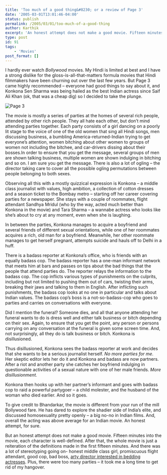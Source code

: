 ```yaml
---
title: 'Too much of a good thing&#8230; or a review of Page 3'
date: '2005-03-01T13:01:46-04:00'
status: publish
permalink: /2005/03/01/too-much-of-a-good-thing
author: Karthik
excerpt: 'An honest attempt does not make a good movie. Fifteen minutes into the movie, each character is well-defined. After that, the whole movie is just a reiteration of the definitions made in the first fifteen minutes. And there was a lot of stereotyping going on- honest middle class girl, promiscuous flight attendant, good cop, bad boss, arty director interested in bedding actresses. Plus, there were too many parties - it took me a long time to get rid of my hangover.'
type: post
id: 91
tags:
    - 'Movies'
post_format: []
---
```

I hardly ever watch *Bollywood* movies. My Hindi is limited at best and I have a strong dislike for the gloss-is-all-that-matters formula movies that Hindi filmmakers have been churning out over the last few years. But Page 3 came highly recommended – everyone had good things to say about it, and Konkona Sen Sharma was being hailed as the best Indian actress since Saif Ali Khan (ok, that was a cheap dig) so I decided to take the plunge.

![Page 3](/pictures/page3.jpg)

The movie is mostly a series of parties at the homes of several rich people, attended by other rich people. They all hate each other, but don’t mind attending parties together. Each party consists of a girl dancing on a poorly lit stage to the voice of one of the old women that sing all Hindi songs, men discussing business, a bumbling America-returned-Indian trying to get everyone’s attention, women bitching about other women to groups of women not including the bitchee, and car-drivers dissing about their bosses.In order to ensure that you get the message, several groups of men are shown talking business, multiple women are shown indulging in bitching and so on. I am sure you get the message. There is also a lot of ogling – the director taking care to cover all the possible ogling permutations between people belonging to both sexes.

Observing all this with a mostly quizzical expression is Konkona – a middle class journalist with values, high ambition, a collection of cotton dresses and a season ticket to the Bombay metro – starting off her career covering parties for a newspaper. She stays with a couple of roommates, flight attendant Sandhya Mridul (who by the way, acted much better than Konkona in the movie) and Tara Sharma – a wannabe actress who looks like she’s about to cry at any moment, even when she is laughing.

In between the parties, Konkona manages to acquire a boyfriend and several friends of different sexual orientations, while one of her roommates acquires a rich, old man for a boyfriend. Meanwhile, her other roommate manages to get herself pregnant, attempts suicide and hauls off to Delhi in a huff.

There is a badass reporter at Konkona’s office, who is friends with an equally badass cop. The badass reporter has a one-man informant network that meets him at bars and passes on tips about the bad things that the people that attend parties do. The reporter relays the information to the badass cop. The cop inflicts various types of punishments on the culprits, including but not limited to pushing them out of cars, twisting their arms, breaking their jaws and talking to them in English. After inflicting such punishments, the badass cop looks at no one in particular and talks about Indian values. The badass cop’s boss is a not-so-badass-cop who goes to parties and carries on conversations with everyone.

Did I mention the funeral? Someone dies, and all that anyone attending her funeral wants to do is dress well and either talk business or bitch depending on their sex. Again, to ensure that you get the point, any person or persons carrying on any conversation at the funeral is given some screen time. And, not surprisingly, all they do is talk business or bitch. Konkona is disillusioned.

Thus disillusioned, Konkona sees the badass reporter at work and decides that she wants to be a serious journalist herself. *No more parties for me*. Her skeptic editor lets her do it and Konkona and badass are now partners. After a riot and another party she catches her boyfriend indulging in questionable activities of a sexual nature with one of her male friends. *More disillusionment.*

Konkona then hooks up with her partner’s informant and goes with badass cop to raid a powerful partygoer – a child molester, and the husband of the woman who died earlier. And so it goes.

To give credit to Bhandarkar, the movie is different from your run of the mill Bollywood fare. He has dared to explore the shadier side of India’s elite, and discussed homosexuality pretty openly – a big no-no in Indian films. And, overall the acting was above average for an Indian movie. An honest attempt, for sure.

But an honest attempt does not make a good movie. Fifteen minutes into the movie, each character is well-defined. After that, the whole movie is just a reiteration of the definitions made in the first fifteen minutes. And there was a lot of stereotyping going on- honest middle class girl, promiscuous flight attendant, good cop, bad boss, [arty director interested in bedding actresses](http://www.dancewithshadows.com/madhur_bhandarkar.asp). Plus, there were too many parties – it took me a long time to get rid of my hangover.